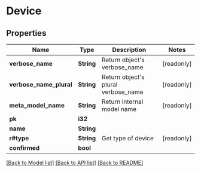 # Device

## Properties

Name | Type | Description | Notes
------------ | ------------- | ------------- | -------------
**verbose_name** | **String** | Return object's verbose_name | [readonly]
**verbose_name_plural** | **String** | Return object's plural verbose_name | [readonly]
**meta_model_name** | **String** | Return internal model name | [readonly]
**pk** | **i32** |  | 
**name** | **String** |  | 
**r#type** | **String** | Get type of device | [readonly]
**confirmed** | **bool** |  | 

[[Back to Model list]](../README.md#documentation-for-models) [[Back to API list]](../README.md#documentation-for-api-endpoints) [[Back to README]](../README.md)


